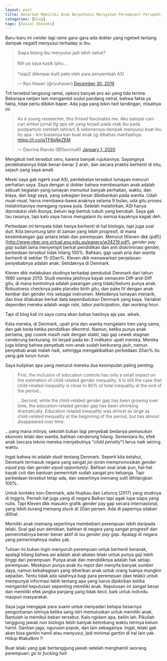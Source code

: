 ```yaml
---
layout: post
title: Benarkah Memiliki Anak Berpotensi Merugikan Perempuan? Perspektif Ekonomi
categories: [blog]
tags: [Sosial Ekonomi]
---
```


Baru-baru ini cwider lagi rame gara-gara ada dokter yang ngetwit tentang dampak negatif menyusui terhadap si ibu.
<blockquote class="twitter-tweet"><p lang="in" dir="ltr">Siapa bilang ibu menyusui jadi lebih sehat? <br><br>Nih ya saya kasik tahu...<br><br>*siap2 dilempar kulit pete oleh para penyembah ASI</p>&mdash; Ryu Hasan (@ryuhasan) <a href="https://twitter.com/ryuhasan/status/1211471422507241473?ref_src=twsrc%5Etfw">December 30, 2019</a></blockquote> <script async src="https://platform.twitter.com/widgets.js" charset="utf-8"></script>

Trit tersebut langsung ramai, opkors banyak pro asi yang tida terima. Beberapa netijen lain mengambil sudut pandang netral, bahwa fakta ya fakta, tidak perlu dibikin baper. Ada juga yang bikin twit tandingan, misalnya ini

<blockquote class="twitter-tweet"><p lang="in" dir="ltr">As a young researcher, this thread fascinates me. Aku sampai cari-cari artikel jurnal ttg apa sih yang terjadi pada otak ibu pada postpartum (setelah lahiran) &amp; sebenernya dampak menyusui buat ibu itu apa - krn biasanya kan buat anak yg dibahas manfaatnya. <a href="https://t.co/wTF8sNeZEM">https://t.co/wTF8sNeZEM</a></p>&mdash; Davrina Rianda (@DavrinaR) <a href="https://twitter.com/DavrinaR/status/1212391298214195201?ref_src=twsrc%5Etfw">January 1, 2020</a></blockquote> <script async src="https://platform.twitter.com/widgets.js" charset="utf-8"></script>

Mengikuti twit tersebut seru, karena banyak rujukannya. Sayangnya perdebatannya tidak benar-benar 2 arah, dan secara praktis berhenti di situ, sejauh yang saya amati.

Meski saya gak ngerti soal ASI, perdebatan tersebut lumayan mencuri perhatian saya. Saya dengan si dokter bahwa membesarkan anak adalah sebuah kegiatan yang lumayan menuntut banyak perhatian, waktu, dan biaya, dan bagi saya, yang sebagian besar dibebankan pada wanita. Udah mual-mual, harus membawa-bawa anaknya selama 9 bulan, uda gitu proses melahirkannya meregang nyawa pula. Setelah melahirkan, ASI hanya diproduksi oleh ibunya, belum lagi bentuk tubuh yang berubah. Saya gak tau rasanya, tapi kalo saya harus mengalami itu semua kayaknya kagak deh.

Perbedaan ini ternyata tidak hanya berhenti di hal biologis, tapi juga soal duit. Kita beruntung lahir di zaman yang lebih progresif, di mana keseimbangan gaji antara lelaki dan perempuan. Menurut [Kleven dkk (pdf)]{http://www.nber.org.virtual.anu.edu.au/papers/w24219.pdf}, *gender pay gap* sudah lama menyempit berkat pendidikan dan anti diskriminasi gender, perbedaan tersebut tidak hilang 100%. Bahkan, gap upah pria dan wanita berhenti di sekitar 15-20an%. Kleven dkk menawarkan penjelasan: penyebabnya adalah anak. Setidaknya di Denmark.

Kleven dkk melakukan studinya terhadap penduduk Denmark dari tahun 1980 sampai 2013. Studi mereka jatohnya kayak semacem Diff-and-Diff gitu, di mana kontrolnya adalah pasangan yang tidak(/belum) punya anak. Robustness checknya pake placebo birth gitu, dan pake IV dengan anak kembar dan gender mix sebagai instrumen. Metodenya lumayan menarik, dan bisa dilakukan berkat data kependudukan Denmark yang kaya. Variabel dependen mereka adalah *wage rate*, *labor participation*, dan *working hour*.

Tapi di blog kali ini saya cuma akan bahas hasilnya aja yaa. wkwk.

Kata mereka, di Denmark, upah pria dan wanita mengalami tren yang sama, dan gak beda ketika pendidikan dikontrol. Namun, ketika punya anak pertama, gaji cowok masih naik dengan stabil, tapi gaji cewek stagnan cenderung berkurang. Ini terjadi pada ke-3 indikator upah mereka. Mereka juga bilang bahwa penyebab non-anak sudah berkurang jauh, namun penyebab anak malah naik, sehingga mengakibatkan perbedaan 20an% itu yang gak turun-turun.

Saya kutipkan apa yang menurut mereka dua kesimpulan paling penting:
>First, the inclusion of education controls has only a small impact on the estimation of child-related gender inequality. It is still the case that child-related inequality is close to 80% of total inequality at the end of the period...

>...Second, while the child-related gender gap has been growing over time, the education-related gender gap has been shrinking dramatically. Education related inequality was almost as large as child-related inequality at the beginning of the period, but
has almost disappeared over time.

...yang mana intinya, sekolah bukan lagi penyebab bedanya pemasukan ekonomi lelaki dan wanita, bahkan cenderung hilang. Sementara itu, efek anak (secara teknis mereka menyebutnya "*child penalty*") terus naik seiring waktu.

Ingat bahwa ini adalah studi tentang Denmark. Seperti kita ketahui, Denmark termasuk negara yang sangat *jor-joran* mempromosikan *gender equal pay* dan *gender equal opportunity*. Bahkan soal anak pun, hal-hal kayak cuti dan bantuan pemerintah sudah sangat pro keluarga. Tapi perbedaan tersebut tetap ada, dan sepertinya memang sulit dihilangkan 100%.

Untuk konteks non-Denmark, ada Hupkau dan Leturcq (2017) yang studinya di Inggris. Pernah liat juga yang di negara Balkan tapi agak lupa siapa yang nulis. Tapi Kleven dkk masukin grafik gender pay gap secara internasional, yang lebih kurang memang *stuck* di 20an persen. Ada di papernya silakan dilihat.

Memiliki anak memang sepertinya membebani perempuan lebih daripada lelaki. Soal gaji pun demikian, bahkan di negara yang sangat progresif dan pemerintahnya bener-bener aktif di isu *gender pay gap*. Apalagi di negara yang pemerintahnya males yak.

Tulisan ini bukan ingin menyuruh perempuan untuk berhenti beranak, apalagi bilang bahwa asi adalah akal-akalan lelaki untuk punya gaji lebih tinggi dari perempuan. Punya anak dan mendidiknya adalah hak setiap perempuan. Meskipun punya anak itu repot dan menyita banyak sumber daya, namun kebahagiaan yang diberikan anak untuk orang tuanya mungkin sepadan. Tentu tidak ada salahnya bagi para perempuan (dan lelaki) untuk mempunyai informasi lebih tentang apa yang harus dipikirkan ketika mengambil keputusan sepenting memiliki anak. Keputusan ini sangat besar dan memiliki efek jangka panjang yang tidak kecil, baik untuk individu maupun masyarakat.

Saya juga mengajak para suami untuk menyadari betapa besarnya pengorbanan istrinya ketika sang istri memutuskan untuk memiliki anak. Bantulah ia memikul beban tersebut. Kalo ngidam apa, beliin lah. Pikullah tanggung jawab non biologis lebih banyak ketimbang waktu istrinya belum hamil. Gantian jaga, ngurusin popok, dan lain sebagainya. Ingat, lelaki gak akan bisa gantiin hamil atau menyusui, jadi minimai gantiin di hal lain yak. Hidup #takutbini !!

Buat lelaki yang gak bertanggung jawab setelah menghamili seorang perempuan: *go to fucking hell*
